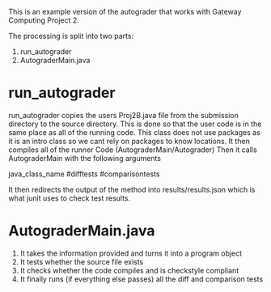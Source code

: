 This is an example version of the autograder that works with Gateway Computing Project 2. 

The processing is split into two parts:
1. run_autograder
2. AutograderMain.java


# run_autograder
run_autograder copies the users Proj2B.java file from the submission directory to the source directory.
This is done so that the user code is in the same place as all of the running code.
This class does not use packages as it is an intro class so we cant rely on packages to know locations.
It then compiles all of the runner Code (AutograderMain/Autograder)
Then it calls AutograderMain with the following arguments

java_class_name #difftests #comparisontests

It then redirects the output of the method into results/results.json which is what junit uses to check test results.

# AutograderMain.java

1. It takes the information provided and turns it into a program object
2. It tests whether the source file exists
3. It checks whether the code compiles and is checkstyle compliant
4. It finally runs (if everything else passes) all the diff and comparison tests